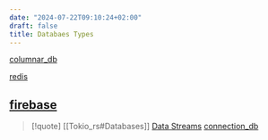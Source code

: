 ```yaml
---
date: "2024-07-22T09:10:24+02:00"
draft: false
title: Databaes Types
---
```


[columnar_db](/Notes/posts/databases/columnar_db)

[redis](/Notes/posts/databases/redis)

## [firebase](/Notes/posts/databases/firebase)

> \[!quote\] \[\[Tokio_rs#Databases\]\] [Data
> Streams](/Notes/posts/scriptss/Data_Streams)
> [connection_db](/Notes/posts/databases/connection_db)
